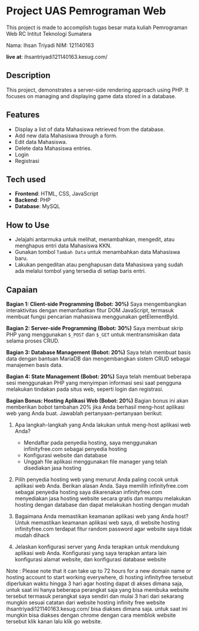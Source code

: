 # Project UAS Pemrograman Web
This project is made to accomplish tugas besar mata kuliah Pemrograman Web RC Intitut Teknologi Sumatera

Nama: Ihsan Triyadi
NIM: 121140163

**live at**: ihsantriyadi121140163.kesug.com/

## Description
This project, demonstrates a server-side rendering approach using PHP. It focuses on managing and displaying game data stored in a database.

## Features
- Display a list of data Mahasiswa retrieved from the database.
- Add new data Mahasiswa through a form.
- Edit data Mahasiswa.
- Delete data Mahasiswa entries.
- Login 
- Registrasi 

## Tech used
- **Frontend**: HTML, CSS, JavaScript
- **Backend**: PHP
- **Database**: MySQL

## How to Use
- Jelajahi antarmuka untuk melihat, menambahkan, mengedit, atau menghapus entri data Mahasiswa KKN.
- Gunakan tombol `Tambah Data` untuk menambahkan data Mahasiswa baru.
- Lakukan pengeditan atau penghapusan data Mahasiswa yang sudah ada melalui tombol yang tersedia di setiap baris entri.

## Capaian
**Bagian 1: Client-side Programming (Bobot: 30%)**
Saya mengembangkan interaktivitas dengan memanfaatkan fitur DOM JavaScript, termasuk membuat fungsi pencarian mahasiswa menggunakan getElementById.

**Bagian 2: Server-side Programming (Bobot: 30%)**
Saya membuat skrip PHP yang menggunakan `$_POST` dan `$_GET` untuk mentransmisikan data selama proses CRUD.

**Bagian 3: Database Management (Bobot: 20%)**
Saya telah membuat basis data dengan bantuan MariaDB dan mengembangkan sistem CRUD sebagai manajemen basis data.

**Bagian 4: State Management (Bobot: 20%)**
Saya telah membuat beberapa sesi menggunakan PHP yang menyimpan informasi sesi saat pengguna melakukan tindakan pada situs web, seperti login dan registrasi.

**Bagian Bonus: Hosting Aplikasi Web (Bobot: 20%)**
Bagian bonus ini akan memberikan bobot tambahan 20% jika Anda berhasil meng-host aplikasi web yang Anda buat. Jawablah pertanyaan-pertanyaan berikut:

1. Apa langkah-langkah yang Anda lakukan untuk meng-host aplikasi web Anda?
    - Mendaftar pada penyedia hosting, saya menggunakan infinityfree.com sebagai penyedia hosting
    - Konfigurasi website dan database 
    - Unggah file aplikasi menggunakan file manager yang telah disediakan jasa hosting

2. Pilih penyedia hosting web yang menurut Anda paling cocok untuk aplikasi web Anda. Berikan alasan Anda.
    Saya memilih infinityfree.com sebagai penyedia hosting saya dikarenakan infinityfree.com menyediakan jasa hosting website secara gratis dan mampu melakukan hosting dengan database dan dapat melakukan hosting dengan mudah

3. Bagaimana Anda memastikan keamanan aplikasi web yang Anda host?
    Untuk memastikan keamanan aplikasi web saya, di website hosting infinityfree.com terdapat fitur random password agar website saya tidak mudah dihack

4. Jelaskan konfigurasi server yang Anda terapkan untuk mendukung aplikasi web Anda.
    Konfigurasi yang saya terapkan antara lain konfigurasi alamat website, dan konfigurasi database website

Note : Please note that it can take up to 72 hours for a new domain name or hosting account to start working everywhere, di hosting infinityfree tersebut diperlukan waktu hingga 3 hari agar hosting dapat di akses dimana saja, untuk saat ini hanya beberapa perangkat saja yang bisa membuka website tersebut termasuk perangkat saya sendiri dan mulai 3 hari dari sekarang mungkin sesuai catatan dari website hosting infinity free website ihsantriyadi121140163.kesug.com/ bisa diakses dimana saja. untuk saat ini mungkin bisa diakses dengan chrome dengan cara memblok website tersebut klik kanan lalu klik go website.




